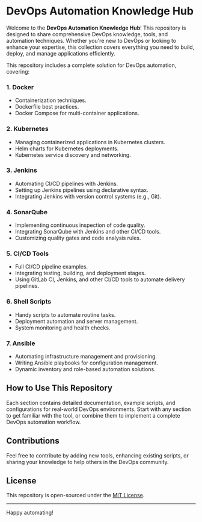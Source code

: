 # DevOps Automation Knowledge Hub

Welcome to the **DevOps Automation Knowledge Hub**! This repository is designed to share comprehensive DevOps knowledge, tools, and automation techniques. Whether you're new to DevOps or looking to enhance your expertise, this collection covers everything you need to build, deploy, and manage applications efficiently.

This repository includes a complete solution for DevOps automation, covering:

### 1. Docker
- Containerization techniques.
- Dockerfile best practices.
- Docker Compose for multi-container applications.

### 2. Kubernetes
- Managing containerized applications in Kubernetes clusters.
- Helm charts for Kubernetes deployments.
- Kubernetes service discovery and networking.

### 3. Jenkins
- Automating CI/CD pipelines with Jenkins.
- Setting up Jenkins pipelines using declarative syntax.
- Integrating Jenkins with version control systems (e.g., Git).

### 4. SonarQube
- Implementing continuous inspection of code quality.
- Integrating SonarQube with Jenkins and other CI/CD tools.
- Customizing quality gates and code analysis rules.

### 5. CI/CD Tools
- Full CI/CD pipeline examples.
- Integrating testing, building, and deployment stages.
- Using GitLab CI, Jenkins, and other CI/CD tools to automate delivery pipelines.

### 6. Shell Scripts
- Handy scripts to automate routine tasks.
- Deployment automation and server management.
- System monitoring and health checks.

### 7. Ansible
- Automating infrastructure management and provisioning.
- Writing Ansible playbooks for configuration management.
- Dynamic inventory and role-based automation solutions.

## How to Use This Repository

Each section contains detailed documentation, example scripts, and configurations for real-world DevOps environments. Start with any section to get familiar with the tool, or combine them to implement a complete DevOps automation workflow.

## Contributions

Feel free to contribute by adding new tools, enhancing existing scripts, or sharing your knowledge to help others in the DevOps community.

## License

This repository is open-sourced under the [MIT License](LICENSE).

---

Happy automating!

